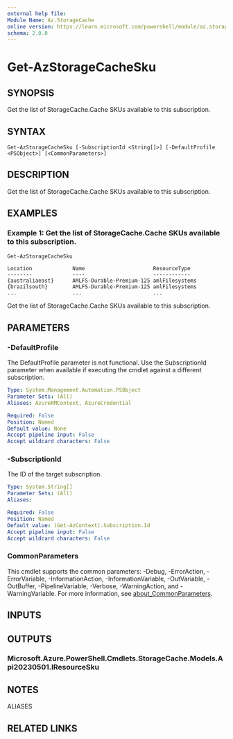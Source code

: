 ```yaml
---
external help file:
Module Name: Az.StorageCache
online version: https://learn.microsoft.com/powershell/module/az.storagecache/get-azstoragecachesku
schema: 2.0.0
---
```


# Get-AzStorageCacheSku

## SYNOPSIS
Get the list of StorageCache.Cache SKUs available to this subscription.

## SYNTAX

```
Get-AzStorageCacheSku [-SubscriptionId <String[]>] [-DefaultProfile <PSObject>] [<CommonParameters>]
```

## DESCRIPTION
Get the list of StorageCache.Cache SKUs available to this subscription.

## EXAMPLES

### Example 1: Get the list of StorageCache.Cache SKUs available to this subscription.
```powershell
Get-AzStorageCacheSku
```

```output
Location             Name                      ResourceType
--------             ----                      ------------
{australiaeast}      AMLFS-Durable-Premium-125 amlFilesystems
{brazilsouth}        AMLFS-Durable-Premium-125 amlFilesystems
...                  ...                       ...
```

Get the list of StorageCache.Cache SKUs available to this subscription.

## PARAMETERS

### -DefaultProfile
The DefaultProfile parameter is not functional.
Use the SubscriptionId parameter when available if executing the cmdlet against a different subscription.

```yaml
Type: System.Management.Automation.PSObject
Parameter Sets: (All)
Aliases: AzureRMContext, AzureCredential

Required: False
Position: Named
Default value: None
Accept pipeline input: False
Accept wildcard characters: False
```

### -SubscriptionId
The ID of the target subscription.

```yaml
Type: System.String[]
Parameter Sets: (All)
Aliases:

Required: False
Position: Named
Default value: (Get-AzContext).Subscription.Id
Accept pipeline input: False
Accept wildcard characters: False
```

### CommonParameters
This cmdlet supports the common parameters: -Debug, -ErrorAction, -ErrorVariable, -InformationAction, -InformationVariable, -OutVariable, -OutBuffer, -PipelineVariable, -Verbose, -WarningAction, and -WarningVariable. For more information, see [about_CommonParameters](http://go.microsoft.com/fwlink/?LinkID=113216).

## INPUTS

## OUTPUTS

### Microsoft.Azure.PowerShell.Cmdlets.StorageCache.Models.Api20230501.IResourceSku

## NOTES

ALIASES

## RELATED LINKS

